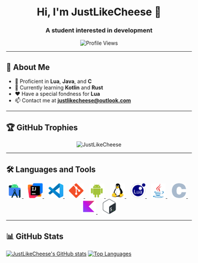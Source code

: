 <div align="center">

# Hi, I'm JustLikeCheese 👋

### A student interested in development

![Profile Views](https://komarev.com/ghpvc/?username=JustLikeCheese&color=brightgreen&style=flat-square)

</div>

---

## 🚀 About Me

- 💪 Proficient in **Lua**, **Java**, and **C**
- 🌱 Currently learning **Kotlin** and **Rust**
- ❤️ Have a special fondness for **Lua**
- 📫 Contact me at **justlikecheese@outlook.com**

---

## 🏆 GitHub Trophies
<div align="center">
  <img src="https://github-profile-trophy.vercel.app/?username=JustLikeCheese" alt="JustLikeCheese" />
</div>

---

## 🛠️ Languages and Tools
<div align="center">
  <p>
    <a href="https://developer.android.com/studio" target="_blank" rel="noreferrer">
      <img src="https://raw.githubusercontent.com/devicons/devicon/master/icons/androidstudio/androidstudio-original.svg" alt="Android Studio" width="40" height="40"/>
    </a>&nbsp;&nbsp;
    <a href="https://www.jetbrains.com/idea/" target="_blank" rel="noreferrer">
      <img src="https://raw.githubusercontent.com/devicons/devicon/master/icons/intellij/intellij-original.svg" alt="IntelliJ IDEA" width="40" height="40"/>
    </a>&nbsp;&nbsp;
    <a href="https://code.visualstudio.com/" target="_blank" rel="noreferrer">
      <img src="https://raw.githubusercontent.com/devicons/devicon/master/icons/vscode/vscode-original.svg" alt="VS Code" width="40" height="40"/>
    </a>&nbsp;&nbsp;
    <a href="https://git-scm.com/" target="_blank" rel="noreferrer">
      <img src="https://raw.githubusercontent.com/devicons/devicon/master/icons/git/git-original.svg" alt="Git" width="40" height="40"/>
    </a>&nbsp;&nbsp;
    <a href="https://developer.android.com" target="_blank" rel="noreferrer">
      <img src="https://raw.githubusercontent.com/devicons/devicon/master/icons/android/android-original.svg" alt="Android" width="40" height="40"/>
    </a>&nbsp;&nbsp;
    <a href="https://www.linux.org/" target="_blank" rel="noreferrer">
      <img src="https://raw.githubusercontent.com/devicons/devicon/master/icons/linux/linux-original.svg" alt="Linux" width="40" height="40"/>
    </a>&nbsp;&nbsp;
    <a href="https://www.lua.org/" target="_blank" rel="noreferrer">
      <img src="https://raw.githubusercontent.com/devicons/devicon/master/icons/lua/lua-original.svg" alt="Lua" width="40" height="40"/>
    </a>&nbsp;&nbsp;
    <a href="https://www.java.com" target="_blank" rel="noreferrer">
      <img src="https://raw.githubusercontent.com/devicons/devicon/master/icons/java/java-original.svg" alt="Java" width="40" height="40"/>
    </a>&nbsp;&nbsp;
    <a href="https://www.cprogramming.com/" target="_blank" rel="noreferrer">
      <img src="https://raw.githubusercontent.com/devicons/devicon/master/icons/c/c-original.svg" alt="C" width="40" height="40"/>
    </a>&nbsp;&nbsp;
    <a href="https://kotlinlang.org" target="_blank" rel="noreferrer">
      <img src="https://raw.githubusercontent.com/devicons/devicon/master/icons/kotlin/kotlin-original.svg" alt="Kotlin" width="40" height="40"/>
    </a>&nbsp;&nbsp;
    <a href="https://www.gnu.org/software/bash/" target="_blank" rel="noreferrer">
      <img src="https://raw.githubusercontent.com/devicons/devicon/master/icons/bash/bash-original.svg" alt="GNU Bash" width="40" height="40"/>
    </a>
  </p>
</div>

---

## 📊 GitHub Stats

[![JustLikeCheese's GitHub stats](https://github-readme-stats.vercel.app/api?username=JustLikeCheese&show_icons=true&theme=default&include_all_commits=true&count_private=true)]([https://github.com/anuraghazra/github-readme-stats](https://github-readme-stats.vercel.app/api?username=JustLikeCheese&show_icons=true&theme=default&include_all_commits=true&count_private=true))
[![Top Languages](https://github-readme-stats.vercel.app/api/top-langs/?username=JustLikeCheese&layout=compact&theme=default)]([https://github.com/anuraghazra/github-readme-stats](https://github-readme-stats.vercel.app/api/top-langs/?username=JustLikeCheese&layout=compact&theme=default))
